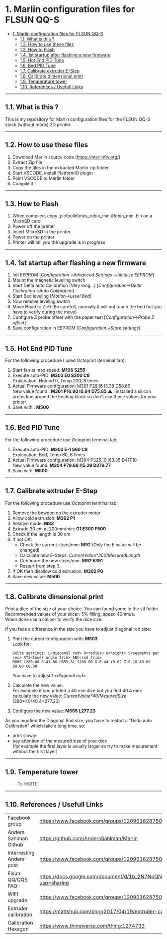 # 1. Marlin configuration files for FLSUN QQ-S

- [1. Marlin configuration files for FLSUN QQ-S](#1-marlin-configuration-files-for-flsun-qq-s)
  - [1.1. What is this ?](#11-what-is-this-)
  - [1.2. How to use these files](#12-how-to-use-these-files)
  - [1.3. How to Flash](#13-how-to-flash)
  - [1.4. 1st startup after flashing a new firmware](#14-1st-startup-after-flashing-a-new-firmware)
  - [1.5. Hot End PID Tune](#15-hot-end-pid-tune)
  - [1.6. Bed PID Tune](#16-bed-pid-tune)
  - [1.7. Calibrate extruder E-Step](#17-calibrate-extruder-e-step)
  - [1.8. Calibrate dimensional print](#18-calibrate-dimensional-print)
  - [1.9. Temperature tower](#19-temperature-tower)
  - [1.10. References / Usefull Links](#110-references--usefull-links)

---

## 1.1. What is this ?

This is my repository for Marlin configuration files for the FLSUN QQ-S stock (without mods) 3D printer.  

---

## 1.2. How to use these files

1. Download Marlin source code (<https://marlinfw.org/>)  
2. Extract Zip file
3. Copy the files in the extracted Marlin zip folder  
4. Start VSCODE, install PlatformIO plugin  
5. Point VSCODE to Marlin folder  
6. Compile it !  

---

## 1.3. How to Flash

1. When compiled, copy .pio\build\mks_robin_mini\Robin_mini.bin on a MicroSD card  
2. Power off the printer
3. Insert MicroSD in the printer  
4. Power on the printer  
5. Printer will tell you the upgrade is in progress  

---

## 1.4. 1st startup after flashing a new firmware

1. Init EEPROM [*Configuration->Advanced Settings->Initialize EEPROM*]  
2. Mount the magnetic leveling switch  
3. Start Delta auto Calibration (Very long...) [*Configuration->Delta Calibration->Auto Calibration*]  
4. Start Bed leveling [*Motion->Level Bed*]  
5. Now remove leveling switch  
6. Move Head to Z=0 (Be carefull, normally it will not touch the bed but you have to verify during the move)  
7. Configure Z probe offset with the paper test [*Configuration->Probe Z offset*]  
8. Save configuration in EEPROM [*Configuration->Store settings*]

---

## 1.5. Hot End PID Tune

For the following procedure I used Octoprint (terminal tab):  

1. Start fan at max speed: **M106 S255**  
2. Execute auto-PID: **M303 E0 S200 C8**  
   Explanation: Hotend 0, Temp 200, 8 times  
3. Actual Firmware configuration: M301 P28.16 I3.38 D58.69  
   New value found : **M301 P16.90 I0.94 D75.85**
   :warning: I installed a silicon protection around the heating block so don't use these values for your printer.
4. Save with : **M500**

---

## 1.6. Bed PID Tune

For the following procedure use Octoprint terminal tab:  

1. Execute auto-PID: **M303 E-1 S60 C8**  
   Explanation: Bed, Temp 60, 8 times  
2. Actual Firmware configuration: M304 P325.10 I63.35 D417.10  
   New value found: **M304 P79.68 I15.29 D276.77**
3. Save with: **M500**

---

## 1.7. Calibrate extruder E-Step

For the following procedure use Octoprint terminal tab:  

1. Remove the bowden on the extruder motor
2. Allow cold extrusion: **M302 P1**
3. Relative mode: **M83**
4. Extrude 30 cm at 200mm/min: **G1 E300 F500**
5. Check if the length is 30 cm
6. If not OK:
   - Check the current steps/mm: **M92** (Only the E value will be changed)
   - Calculate new E-Steps: *CurrentValue\*300/MesuredLength*
   - Configure the new steps/mm: **M92 E391**
   - Restart from step 3.
7. If OK then disallow cold extrusion: **M302 P0**
8. Save new value: **M500**

---

## 1.8. Calibrate dimensional print

Print a dice of the size of your choice.  You can found some in the stl folder.  
Recommended values of your slicer: 5% filling, speed 40mm/s.  
When done use a caliper to verify the dice size.  

If you face a difference in the size you have to adjust diagonal rod size:  

1. Print the curent configuration with: **M503**  
   Look for:  

   ```text
   Delta settings: L<diagonal rod> R<radius> H<height> S<segments per sec> XYZ<tower angle trim> ABC<rod trim>  
   M665 L280.00 R141.86 H359.31 S200.00 X-0.44 Y0.62 Z-0.18 A0.00 B0.00 C0.00
   ```

   You have to adjust *L\<diagonal rod\>*

2. Calculate the new value:  
For example if you printed a 40 mm dice but you find 40.4 mm:  
calculate the new value: *CurrentValue\*40/MesuredSize*  (280*40/40.4=277.23)  
3. Configure the new value: **M665 L277.23**

As you modfied the Diagonal Rod size, you have to restart a "Delta auto Calibration" which take a long time, so:

- print slowly
- pay attention of the mesured size of your dice  
  (for example the first layer is usually larger so try to make mesurement without the first layer)

---

## 1.9. Temperature tower

> To WRITE

---

## 1.10. References / Usefull Links

|||
|:----|:---|
|Facebook group|<https://www.facebook.com/groups/120961628750040/>|
|Anders Sahlman Github|<https://github.com/AndersSahlman/Marlin>|
|Interresting Anders' post|<https://www.facebook.com/groups/120961628750040/permalink/593987384780793/>|
|Flsun QQ/QQS FAQ|<https://docs.google.com/document/d/1b_2N7NpQN2e96VPfVc_poLPOWwkM93tdAHZWOD4WEw8/edit?usp=sharing>|
|WIFI upgrade|<https://www.facebook.com/groups/120961628750040/?post_id=623723315140533>|
|Extruder calibration|https://mattshub.com/blog/2017/04/19/extruder-calibration|
|Calibration Hexagon|<https://www.thingiverse.com/thing:1274733>|